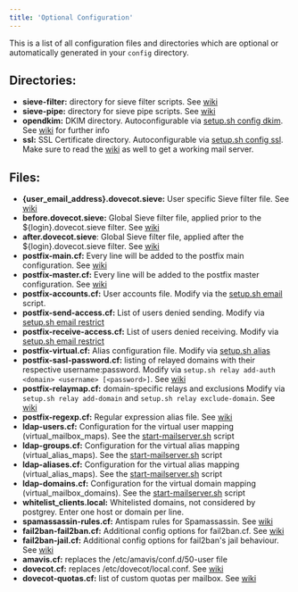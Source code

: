 ```yaml
---
title: 'Optional Configuration'
---
```


This is a list of all configuration files and directories which are optional or automatically generated in your `config` directory.

## Directories:
- **sieve-filter:** directory for sieve filter scripts. See [wiki](https://github.com/tomav/docker-mailserver/wiki/Configure-Sieve-filters)
- **sieve-pipe:** directory for sieve pipe scripts. See [wiki](https://github.com/tomav/docker-mailserver/wiki/Configure-Sieve-filters)
- **opendkim:** DKIM directory. Autoconfigurable via [setup.sh config dkim](https://github.com/tomav/docker-mailserver/wiki/Setup-docker-mailserver-using-the-script-setup.sh#config). See [wiki](https://github.com/tomav/docker-mailserver/wiki/Configure-DKIM) for further info
- **ssl:** SSL Certificate directory. Autoconfigurable via [setup.sh config ssl](https://github.com/tomav/docker-mailserver/wiki/Setup-docker-mailserver-using-the-script-setup.sh#config). Make sure to read the [wiki](https://github.com/tomav/docker-mailserver/wiki/Configure-SSL) as well to get a working mail server.

## Files:
- **{user_email_address}.dovecot.sieve:** User specific Sieve filter file. See [wiki](https://github.com/tomav/docker-mailserver/wiki/Configure-Sieve-filters)
- **before.dovecot.sieve:** Global Sieve filter file, applied prior to the ${login}.dovecot.sieve filter. See [wiki](https://github.com/tomav/docker-mailserver/wiki/Configure-Sieve-filters)
- **after.dovecot.sieve**: Global Sieve filter file, applied after the ${login}.dovecot.sieve filter. See [wiki](https://github.com/tomav/docker-mailserver/wiki/Configure-Sieve-filters)
- **postfix-main.cf:** Every line will be added to the postfix main configuration. See [wiki](https://github.com/tomav/docker-mailserver/wiki/Override-Default-Postfix-Configuration)
- **postfix-master.cf:** Every line will be added to the postfix master configuration. See [wiki](https://github.com/tomav/docker-mailserver/wiki/Override-Default-Postfix-Configuration)
- **postfix-accounts.cf:** User accounts file. Modify via the [setup.sh email](https://github.com/tomav/docker-mailserver/wiki/Setup-docker-mailserver-using-the-script-setup.sh#email) script.
- **postfix-send-access.cf:** List of users denied sending. Modify via [setup.sh email restrict](https://github.com/tomav/docker-mailserver/wiki/Setup-docker-mailserver-using-the-script-setup.sh#email)
- **postfix-receive-access.cf:** List of users denied receiving. Modify via [setup.sh email restrict](https://github.com/tomav/docker-mailserver/wiki/Setup-docker-mailserver-using-the-script-setup.sh#email)
- **postfix-virtual.cf:** Alias configuration file. Modify via [setup.sh alias](https://github.com/tomav/docker-mailserver/wiki/Setup-docker-mailserver-using-the-script-setup.sh#alias)
- **postfix-sasl-password.cf:** listing of relayed domains with their respective username:password. Modify via `setup.sh relay add-auth <domain> <username> [<password>]`. See [wiki](https://github.com/tomav/docker-mailserver/wiki/Configure-Relay-Hosts#sender-dependent-authentication)
- **postfix-relaymap.cf:** domain-specific relays and exclusions Modify via `setup.sh relay add-domain` and `setup.sh relay exclude-domain`. See [wiki](https://github.com/tomav/docker-mailserver/wiki/Configure-Relay-Hosts#sender-dependent-relay-host)
- **postfix-regexp.cf:** Regular expression alias file. See [wiki](https://github.com/tomav/docker-mailserver/wiki/Configure-Aliases#configuring-regexp-aliases)
- **ldap-users.cf:** Configuration for the virtual user mapping (virtual_mailbox_maps). See the [start-mailserver.sh](https://github.com/tomav/docker-mailserver/blob/a564cca0e55feba40e273a5419d4c9a864460bf6/target/start-mailserver.sh#L583) script
- **ldap-groups.cf:** Configuration for the virtual alias mapping (virtual_alias_maps). See the [start-mailserver.sh](https://github.com/tomav/docker-mailserver/blob/a564cca0e55feba40e273a5419d4c9a864460bf6/target/start-mailserver.sh#L583) script
- **ldap-aliases.cf:** Configuration for the virtual alias mapping (virtual_alias_maps). See the [start-mailserver.sh](https://github.com/tomav/docker-mailserver/blob/a564cca0e55feba40e273a5419d4c9a864460bf6/target/start-mailserver.sh#L583) script
- **ldap-domains.cf:** Configuration for the virtual domain mapping (virtual_mailbox_domains). See the [start-mailserver.sh](https://github.com/tomav/docker-mailserver/blob/a564cca0e55feba40e273a5419d4c9a864460bf6/target/start-mailserver.sh#L583) script
- **whitelist_clients.local:** Whitelisted domains, not considered by postgrey. Enter one host or domain per line.
- **spamassassin-rules.cf:** Antispam rules for Spamassassin. See [wiki](https://github.com/tomav/docker-mailserver/wiki/FAQ-and-Tips#how-can-i-manage-my-custom-spamassassin-rules)
- **fail2ban-fail2ban.cf:** Additional config options for fail2ban.cf. See [wiki](https://github.com/tomav/docker-mailserver/wiki/Configure-Fail2ban)
- **fail2ban-jail.cf:** Additional config options for fail2ban's jail behaviour. See [wiki](https://github.com/tomav/docker-mailserver/wiki/Configure-Fail2ban)
- **amavis.cf:** replaces the /etc/amavis/conf.d/50-user file
- **dovecot.cf:** replaces /etc/dovecot/local.conf. See [wiki](https://github.com/tomav/docker-mailserver/wiki/Override-Default-Dovecot-Configuration)
- **dovecot-quotas.cf:** list of custom quotas per mailbox.  See [wiki](https://github.com/tomav/docker-mailserver/wiki/Configure-Accounts#mailbox-quota)
